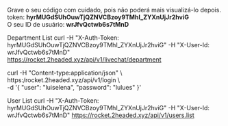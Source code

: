 Grave o seu código com cuidado, pois não poderá mais visualizá-lo depois.  
token: **hyrMUGdSUhOuwTjQZNVCBzoy9TMhI_ZYXnUjJr2hviG**  
O seu ID de usuário: **wrJfvQctwb6s7tMnD**

Department List
curl -H "X-Auth-Token: hyrMUGdSUhOuwTjQZNVCBzoy9TMhI_ZYXnUjJr2hviG" -H "X-User-Id: wrJfvQctwb6s7tMnD" https://rocket.2headed.xyz/api/v1/livechat/department

curl -H "Content-type:application/json" \  
      https:/rocket.2headed.xyz/api/v1/login \  
      -d '{ "user": "luiselena", "password": "lulues" }'
	  

User List
curl -H "X-Auth-Token: hyrMUGdSUhOuwTjQZNVCBzoy9TMhI_ZYXnUjJr2hviG" -H "X-User-Id: wrJfvQctwb6s7tMnD" https://rocket.2headed.xyz/api/v1/users.list
